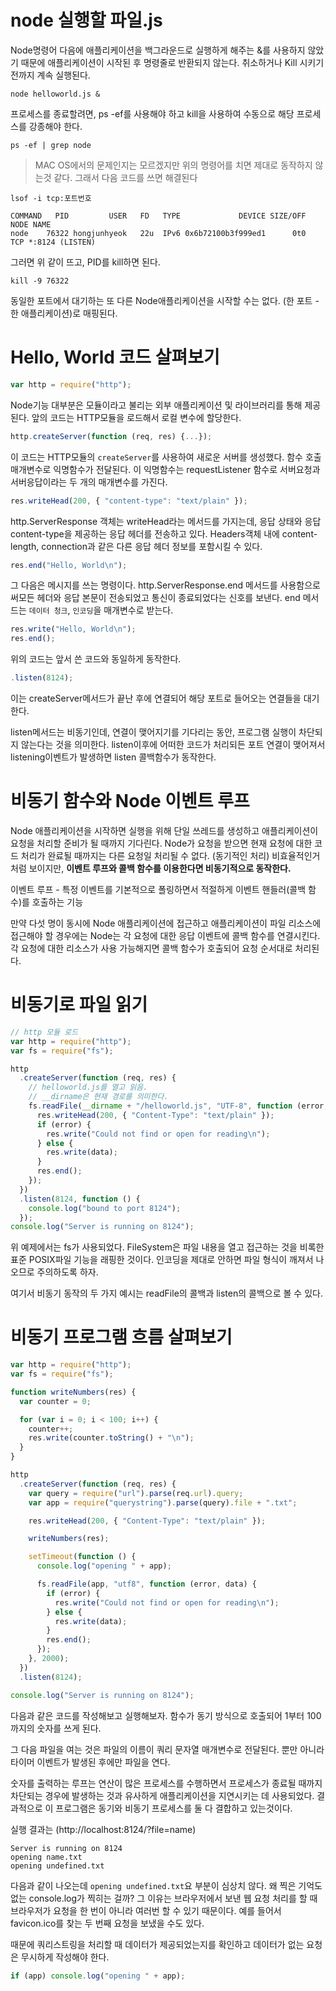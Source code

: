 # node 실행할 파일.js

Node명령어 다음에 애플리케이션을 백그라운드로 실행하게 해주는 &를 사용하지 않았기 때문에 애플리케이션이 시작된 후 명령줄로 반환되지 않는다.
취소하거나 Kill 시키기 전까지 계속 실행된다.

```console
node helloworld.js &
```

프로세스를 종료할려면, ps -ef를 사용해야 하고 kill을 사용하여 수동으로 해당 프로세스를 강종해야 한다.

```console
ps -ef | grep node
```

> MAC OS에서의 문제인지는 모르겠지만 위의 명령어를 치면 제대로 동작하지 않는것 같다.
> 그래서 다음 코드를 쓰면 해결된다

```console
lsof -i tcp:포트번호
```

```console
COMMAND   PID         USER   FD   TYPE             DEVICE SIZE/OFF NODE NAME
node    76322 hongjunhyeok   22u  IPv6 0x6b72100b3f999ed1      0t0  TCP *:8124 (LISTEN)
```

그러면 위 같이 뜨고, PID를 kill하면 된다.

```console
kill -9 76322
```

동일한 포트에서 대기하는 또 다른 Node애플리케이션을 시작할 수는 없다. (한 포트 - 한 애플리케이션)로 매핑된다.

# Hello, World 코드 살펴보기

```js
var http = require("http");
```

Node기능 대부분은 모듈이라고 불리는 외부 애플리케이션 및 라이브러리를 통해 제공된다. 앞의 코드는 HTTP모듈을 로드해서 로컬 변수에 할당한다.

```js
http.createServer(function (req, res) {...});
```

이 코드는 HTTP모듈의 `createServer`를 사용하여 새로운 서버를 생성했다.
함수 호출 매개변수로 익명함수가 전달된다. 이 익명함수는 requestListener 함수로 서버요청과 서버응답이라는 두 개의 매개변수를 가진다.

```js
res.writeHead(200, { "content-type": "text/plain" });
```

http.ServerResponse 객체는 writeHead라는 메서드를 가지는데, 응답 상태와 응답 content-type을 제공하는 응답 헤더를 전송하고 있다.
Headers객체 내에 content-length, connection과 같은 다른 응답 헤더 정보를 포함시킬 수 있다.

```js
res.end("Hello, World\n");
```

그 다음은 메시지를 쓰는 명령이다.
http.ServerResponse.end 메서드를 사용함으로써모든 헤더와 응답 본문이 전송되었고 통신이 종료되었다는 신호를 보낸다.
end 메서드는 `데이터 청크`, `인코딩`을 매개변수로 받는다.

```js
res.write("Hello, World\n");
res.end();
```

위의 코드는 앞서 쓴 코드와 동일하게 동작한다.

```js
.listen(8124);
```

이는 createServer메서드가 끝난 후에 연결되어 해당 포트로 들어오는 연결들을 대기한다.

listen메서드는 비동기인데, 연결이 맺어지기를 기다리는 동안, 프로그램 실행이 차단되지 않는다는 것을 의미한다. listen이후에 어떠한 코드가 처리되든 포트 연결이 맺어져서 listening이벤트가 발생하면 listen 콜백함수가 동작한다.

# 비동기 함수와 Node 이벤트 루프

Node 애플리케이션을 시작하면 실행을 위해 단일 쓰레드를 생성하고 애플리케이션이 요청을 처리할 준비가 될 때까지 기다린다.
Node가 요청을 받으면 현재 요청에 대한 코드 처리가 완료될 때까지는 다른 요청일 처리될 수 없다. (동기적인 처리)
비효율적인거처럼 보이지만, **이벤트 루프와 콜백 함수를 이용한다면 비동기적으로 동작한다.**

이벤트 루프 - 특정 이벤트를 기본적으로 폴링하면서 적절하게 이벤트 핸들러(콜백 함수)를 호출하는 기능

만약 다섯 명이 동시에 Node 애플리케이션에 접근하고 애플리케이션이 파일 리소스에 접근해야 할 경우에는 Node는 각 요청에 대한 응답 이벤트에 콜백 함수를 연결시킨다.
각 요청에 대한 리소스가 사용 가능해지면 콜백 함수가 호출되어 요청 순서대로 처리된다.

# 비동기로 파일 읽기

```js
// http 모듈 로드
var http = require("http");
var fs = require("fs");

http
  .createServer(function (req, res) {
    // helloworld.js를 열고 읽음.
    // __dirname은 현재 경로를 의미한다.
    fs.readFile(__dirname + "/helloworld.js", "UTF-8", function (error, data) {
      res.writeHead(200, { "Content-Type": "text/plain" });
      if (error) {
        res.write("Could not find or open for reading\n");
      } else {
        res.write(data);
      }
      res.end();
    });
  })
  .listen(8124, function () {
    console.log("bound to port 8124");
  });
console.log("Server is running on 8124");
```

위 예제에서는 fs가 사용되었다.
FileSystem은 파일 내용을 열고 접근하는 것을 비록한 표준 POSIX파일 기능을 래핑한 것이다.
인코딩을 제대로 안하면 파일 형식이 깨져서 나오므로 주의하도록 하자.

여기서 비동기 동작의 두 가지 예시는 readFile의 콜백과 listen의 콜백으로 볼 수 있다.

# 비동기 프로그램 흐름 살펴보기

```js
var http = require("http");
var fs = require("fs");

function writeNumbers(res) {
  var counter = 0;

  for (var i = 0; i < 100; i++) {
    counter++;
    res.write(counter.toString() + "\n");
  }
}

http
  .createServer(function (req, res) {
    var query = require("url").parse(req.url).query;
    var app = require("querystring").parse(query).file + ".txt";

    res.writeHead(200, { "Content-Type": "text/plain" });

    writeNumbers(res);

    setTimeout(function () {
      console.log("opening " + app);

      fs.readFile(app, "utf8", function (error, data) {
        if (error) {
          res.write("Could not find or open for reading\n");
        } else {
          res.write(data);
        }
        res.end();
      });
    }, 2000);
  })
  .listen(8124);

console.log("Server is running on 8124");
```

다음과 같은 코드를 작성해보고 실행해보자.
함수가 동기 방식으로 호출되어 1부터 100까지의 숫자를 쓰게 된다.

그 다음 파일을 여는 것은 파일의 이름이 쿼리 문자열 매개변수로 전달된다. 뿐만 아니라 타이머 이벤트가 발생된 후에만 파일을 연다.

숫자를 출력하는 루프는 연산이 많은 프로세스를 수행하면서 프로세스가 종료될 때까지 차단되는 경우에 발생하는 것과 유사하게 애플리케이션을 지연시키는 데 사용되었다.
결과적으로 이 프로그램은 동기와 비동기 프로세스를 둘 다 결합하고 있는것이다.

실행 결과는 (http://localhost:8124/?file=name)

```
Server is running on 8124
opening name.txt
opening undefined.txt
```

다음과 같이 나오는데 `opening undefined.txt`요 부분이 심상치 않다.
왜 찍은 기억도 없는 console.log가 찍히는 걸까? 그 이유는 브라우저에서 보낸 웹 요청 처리를 할 때 브라우저가 요청을 한 번이 아니라 여러번 할 수 있기 때문이다.
예를 들어서 favicon.ico를 찾는 두 번째 요청을 보냈을 수도 있다.

때문에 쿼리스트링을 처리할 때 데이터가 제공되었는지를 확인하고 데이터가 없는 요청은 무시하게 작성해야 한다.

```js
if (app) console.log("opening " + app);
```
